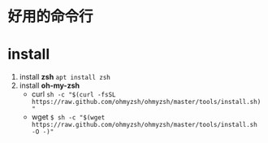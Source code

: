 # 好用的命令行


# install
 
1. install **zsh**
    `apt install zsh`
2. install **oh-my-zsh**
   * curl
       `sh -c "$(curl -fsSL https://raw.github.com/ohmyzsh/ohmyzsh/master/tools/install.sh)"`
   * wget 
       `$ sh -c "$(wget https://raw.github.com/ohmyzsh/ohmyzsh/master/tools/install.sh -O -)"`